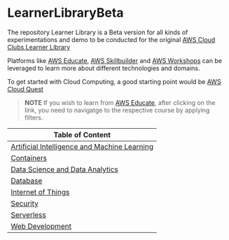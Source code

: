 # LearnerLibraryBeta
The repository Learner Library is a Beta version for all kinds of experimentations and demo to be conducted for the original [AWS Cloud Clubs Learner Library](https://github.com/build-on-aws/cloud-clubs-learner-library)

Platforms like [AWS Educate](https://www.awseducate.com/), [AWS Skillbuilder](https://explore.skillbuilder.aws/learn) and [AWS Workshops](https://workshops.aws/) can be leveraged to learn more about different technologies and domains.

To get started with Cloud Computing, a good starting point would be [AWS Cloud Quest](https://explore.skillbuilder.aws/learn/course/11458/play/42651/play-cloud-quest-cloud-practitioner)

> **__NOTE__** If you wish to learn from [AWS Educate](https://www.awseducate.com/), after clicking on the link, you need to navigatge to the respective course by applying filters.


| Table of Content                                              |
|---------------------------------------------------------------|
| [Artificial Intelligence and Machine Learning](/AI_ML)        |
| [Containers](/Containers)                                     |
| [Data Science and Data Analytics](/DataScience_DataAnalytics) |
| [Database](/Database)                                         |
| [Internet of Things](/IoT)                                    |
| [Security](/Security)                                         |
| [Serverless](/Serverless)                                     |
| [Web Development](/Web_Development)                           |